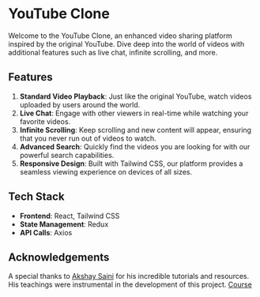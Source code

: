 # YouTube Clone

Welcome to the YouTube Clone, an enhanced video sharing platform inspired by the original YouTube. Dive deep into the world of videos with additional features such as live chat, infinite scrolling, and more.

## Features

1. **Standard Video Playback**: Just like the original YouTube, watch videos uploaded by users around the world.
2. **Live Chat**: Engage with other viewers in real-time while watching your favorite videos.
3. **Infinite Scrolling**: Keep scrolling and new content will appear, ensuring that you never run out of videos to watch.
4. **Advanced Search**: Quickly find the videos you are looking for with our powerful search capabilities.
5. **Responsive Design**: Built with Tailwind CSS, our platform provides a seamless viewing experience on devices of all sizes.

## Tech Stack

- **Frontend**: React, Tailwind CSS
- **State Management**: Redux
- **API Calls**: Axios

## Acknowledgements

A special thanks to [Akshay Saini](https://www.instagram.com/akshaymarch7/) for his incredible tutorials and resources. His teachings were instrumental in the development of this project.
[Course]('https://courses.namastedev.com/learn/Namaste-React')
